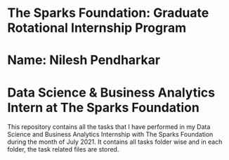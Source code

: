 # The Sparks Foundation: Graduate Rotational Internship Program
# Name: Nilesh Pendharkar
# Data Science & Business Analytics Intern at The Sparks Foundation
This repository contains all the tasks that I have performed in my Data Science and Business Analytics Internship with The Sparks Foundation during the month of July 2021.
It contains all tasks folder wise and in each folder, the task related files are stored.
